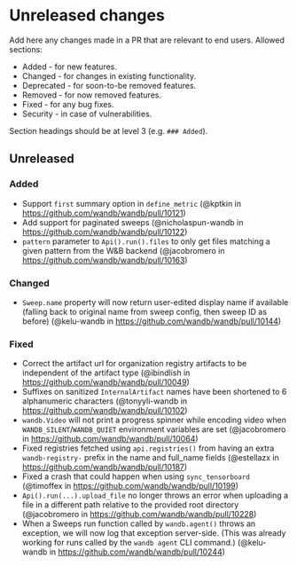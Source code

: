 # Unreleased changes

Add here any changes made in a PR that are relevant to end users. Allowed sections:

- Added - for new features.
- Changed - for changes in existing functionality.
- Deprecated - for soon-to-be removed features.
- Removed - for now removed features.
- Fixed - for any bug fixes.
- Security - in case of vulnerabilities.

Section headings should be at level 3 (e.g. `### Added`).

## Unreleased

### Added

- Support `first` summary option in `define_metric` (@kptkin in https://github.com/wandb/wandb/pull/10121)
- Add support for paginated sweeps (@nicholaspun-wandb in https://github.com/wandb/wandb/pull/10122)
- `pattern` parameter to `Api().run().files` to only get files matching a given pattern from the W&B backend (@jacobromero in https://github.com/wandb/wandb/pull/10163)

### Changed

- `Sweep.name` property will now return user-edited display name if available (falling back to original name from sweep config, then sweep ID as before) (@kelu-wandb in https://github.com/wandb/wandb/pull/10144)

### Fixed

- Correct the artifact url for organization registry artifacts to be independent of the artifact type (@ibindlish in https://github.com/wandb/wandb/pull/10049)
- Suffixes on sanitized `InternalArtifact` names have been shortened to 6 alphanumeric characters (@tonyyli-wandb in https://github.com/wandb/wandb/pull/10102)
- `wandb.Video` will not print a progress spinner while encoding video when `WANDB_SILENT`/`WANDB_QUIET` environment variables are set (@jacobromero in https://github.com/wandb/wandb/pull/10064)
- Fixed registries fetched using `api.registries()` from having an extra `wandb-registry-` prefix in the name and full_name fields (@estellazx in https://github.com/wandb/wandb/pull/10187)
- Fixed a crash that could happen when using `sync_tensorboard` (@timoffex in https://github.com/wandb/wandb/pull/10199)
- `Api().run(...).upload_file` no longer throws an error when uploading a file in a different path relative to the provided root directory (@jacobromero in https://github.com/wandb/wandb/pull/10228)
- When a Sweeps run function called by `wandb.agent()` throws an exception, we will now log that exception server-side. (This was already working for runs called by the `wandb agent` CLI command.) (@kelu-wandb in https://github.com/wandb/wandb/pull/10244)
